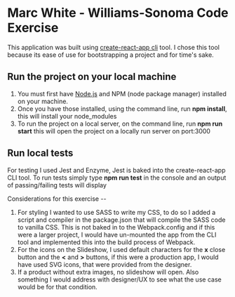 # Marc White - Williams-Sonoma Code Exercise

This application was built using [create-react-app cli](https://github.com/facebook/create-react-app) tool.
I chose this tool because its ease of use for bootstrapping a project and for time's sake.

## Run the project on your local machine
1. You must first have [Node.js](https://nodejs.org/en/) and NPM (node package manager) installed on your machine.
2. Once you have those installed, using the command line, run **npm install**, this will install your node_modules
3. To run the project on a local server, on the command line, run **npm run start** this will open the project on a locally run server on port:3000

## Run local tests
For testing I used Jest and Enzyme, Jest is baked into the create-react-app CLI tool.
To run tests simply type **npm run test** in the console and an output of passing/failing tests will display


Considerations for this exercise --
1. For styling I wanted to use SASS to write my CSS, to do so I added a script and compiler in the package.json that will compile the SASS code to vanilla CSS. This is not baked in to the Webpack.config and if this were a larger project, I would have un-mounted the app from the CLI tool and implemented this into the build process of Webpack.
2. For the icons on the Slideshow, I used default characters for the **x** close button and the **<** and **>** buttons, if this were a production app, I would have used SVG icons, that were provided from the designer.
3. If a product without extra images, no slideshow will open. Also something I would address with designer/UX to see what the use case would be for that condition.

